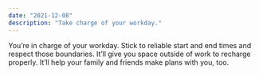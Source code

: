 ```yaml
---
date: "2021-12-08"
description: "Take charge of your workday."
---
```


You’re in charge of your workday. Stick to reliable start and end times and respect those boundaries. It’ll give you space outside of work to recharge properly. It’ll help your family and friends make plans with you, too.
